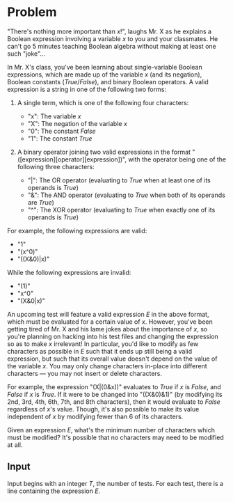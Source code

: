 # Problem

"There's nothing more important than $x$!", laughs Mr. X as he explains a Boolean expression involving a variable $x$ to you and your classmates. He can't go 5 minutes teaching Boolean algebra without making at least one such "joke"...

In Mr. X's class, you've been learning about single-variable Boolean expressions, which are made up of the variable $x$ (and its negation), Boolean constants ($True/False$), and binary Boolean operators. A valid expression is a string in one of the following two forms:

1) A single term, which is one of the following four characters:

    - "x": The variable $x$
    - "X": The negation of the variable $x$
    - "0": The constant $False$
    - "1": The constant $True$

1) A binary operator joining two valid expressions in the format "($[$expression$][$operator$][$expression$]$)", with the operator being one of the following three characters:

    - "|": The OR operator (evaluating to $True$ when at least one of its operands is $True$)
    - "&": The AND operator (evaluating to $True$ when both of its operands are $True$)
    - "^": The XOR operator (evaluating to $True$ when exactly one of its operands is $True$)

For example, the following expressions are valid:

- "1"
- "(x^0)"
- "((X&0)|x)"

While the following expressions are invalid:

- "(1)"
- "x^0"
- "(X&0|x)"

An upcoming test will feature a valid expression $E$ in the above format, which must be evaluated for a certain value of $x$. However, you've been getting tired of Mr. X and his lame jokes about the importance of $x$, so you're planning on hacking into his test files and changing the expression so as to make $x$ irrelevant! In particular, you'd like to modify as few characters as possible in $E$ such that it ends up still being a valid expression, but such that its overall value doesn't depend on the value of the variable $x$. You may only change characters in-place into different characters — you may not insert or delete characters.

For example, the expression "(X|(0&x))" evaluates to $True$ if $x$ is $False$, and $False$ if $x$ is $True$. If it were to be changed into "((X&0)&1)" (by modifying its 2nd, 3rd, 4th, 6th, 7th, and 8th characters), then it would evaluate to $False$ regardless of $x$'s value. Though, it's also possible to make its value independent of $x$ by modifying fewer than 6 of its characters.

Given an expression $E$, what's the minimum number of characters which must be modified? It's possible that no characters may need to be modified at all.

## Input

Input begins with an integer $T$, the number of tests. For each test, there is a line containing the expression $E$.
